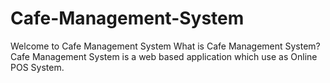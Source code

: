 # Cafe-Management-System
Welcome to Cafe Management System
What is Cafe Management System?
Cafe Management System is a web based application which use as Online POS System.
